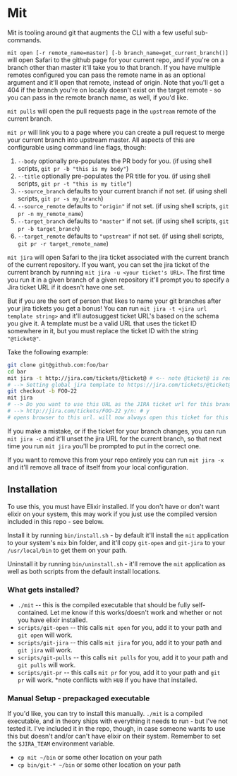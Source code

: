 # Mit

Mit is tooling around git that augments the CLI with a few useful sub-commands.

`mit open [-r remote_name=master] [-b branch_name=get_current_branch()]` will open Safari to the github page for your current repo, and if you're on a branch other than master it'll take you to that branch. If you have multiple remotes configured you can pass the remote name in as an optional argument and it'll open that remote, instead of origin. Note that you'll get a 404 if the branch you're on locally doesn't exist on the target remote - so you can pass in the remote branch name, as well, if you'd like.

`mit pulls` will open the pull requests page in the `upstream` remote of the current branch.

`mit pr` will link you to a page where you can create a pull request to merge your current branch into upstream master. All aspects of this are configurable using command line flags, though:

1. `--body` optionally pre-populates the PR body for you. (if using shell scripts, `git pr -b "this is my body"`)
2. `--title` optionally pre-populates the PR title for you. (if using shell scripts, `git pr -t "this is my title"`)
3. `--source_branch` defaults to your current branch if not set. (if using shell scripts, `git pr -s my_branch`)
4. `--source_remote` defaults to `"origin"` if not set. (if using shell scripts, `git pr -n my_remote_name`)
5. `--target_branch` defaults to `"master"` if not set. (if using shell scripts, `git pr -b target_branch`)
6. `--target_remote` defaults to `"upstream"` if not set. (if using shell scripts, `git pr -r target_remote_name`)

`mit jira` will open Safari to the jira ticket associated with the current branch of the current repository. If you want, you can set the jira ticket of the current branch by running `mit jira -u <your ticket's URL>`. The first time you run it in a given branch of a given repository  it'll prompt you to specify a Jira ticket URL if it doesn't have one set.

But if you are the sort of person that likes to name your git branches after your jira tickets you get a bonus! You can run `mit jira -t <jira url template string>` and it'll autosuggest ticket URL's based on the schema you give it. A template must be a valid URL that uses the ticket ID somewhere in it, but you must replace the ticket ID with the string `"@ticket@"`.

Take the following example:

```bash
git clone git@github.com:foo/bar
cd bar
mit jira -t http://jira.com/tickets/@ticket@ # <-- note @ticket@ is required!
# --> Setting global jira template to https://jira.com/tickets/@ticket@
git checkout -b FOO-22
mit jira
# --> Do you want to use this URL as the JIRA ticket url for this branch of this repository?
# --> http://jira.com/tickets/FOO-22 y/n: # y
# opens browser to this url. will now always open this ticket for this branch on this repo.
```

If you make a mistake, or if the ticket for your branch changes, you can run `mit jira -c` and it'll unset the jira URL for the current branch, so that next time you run `mit jira` you'll be prompted to put in the correct one.

If you want to remove this from your repo entirely you can run `mit jira -x` and it'll remove all trace of itself from your local configuration.

## Installation

To use this, you must have Elixir installed. If you don't have or don't want elixir on your system, this may work if you just use the compiled version included in this repo - see below.

Install it by running `bin/install.sh` - by default it'll install the `mit` application to your system's `mix` bin folder, and it'll copy `git-open` and `git-jira` to your `/usr/local/bin` to get them on your path.

Uninstall it by running `bin/uninstall.sh` - it'll remove the `mit` application as well as both scripts from the default install locations.

### What gets installed?

* `./mit` -- this is the compiled executable that should be fully self-contained. Let me know if this works/doesn't work and whether or not you have elixir installed.
* `scripts/git-open` -- this calls `mit open` for you, add it to your path and `git open` will work.
* `scripts/git-jira` -- this calls `mit jira` for you, add it to your path and `git jira` will work.
* `scripts/git-pulls` -- this calls `mit pulls` for you, add it to your path and `git pulls` will work.
* `scripts/git-pr` -- this calls `mit pr` for you, add it to your path and `git pr` will work. *note conflicts with `HUB` if you have that installed.

### Manual Setup - prepackaged executable

If you'd like, you can try to install this manually. `./mit` is a compiled executable, and in theory ships with everything it needs to run - but I've not tested it. I've included it in the repo, though, in case someone wants to use this but doesn't and/or can't have elixir on their system. Remember to set the `$JIRA_TEAM` environment variable.

* `cp mit ~/bin` or some other location on your path
* `cp bin/git-* ~/bin` or some other location on your path

